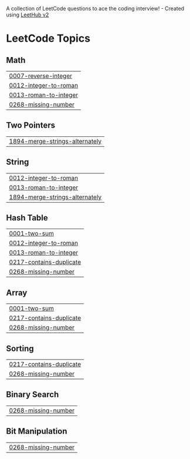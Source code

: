 A collection of LeetCode questions to ace the coding interview! - Created using [LeetHub v2](https://github.com/arunbhardwaj/LeetHub-2.0)
<!---LeetCode Topics Start-->
# LeetCode Topics
## Math
|  |
| ------- |
| [0007-reverse-integer](https://github.com/Gabriel-de-AvelarR/Leetcode-solutionsPython/tree/master/0007-reverse-integer) |
| [0012-integer-to-roman](https://github.com/Gabriel-de-AvelarR/Leetcode-solutionsPython/tree/master/0012-integer-to-roman) |
| [0013-roman-to-integer](https://github.com/Gabriel-de-AvelarR/Leetcode-solutionsPython/tree/master/0013-roman-to-integer) |
| [0268-missing-number](https://github.com/Gabriel-de-AvelarR/Leetcode-solutionsPython/tree/master/0268-missing-number) |
## Two Pointers
|  |
| ------- |
| [1894-merge-strings-alternately](https://github.com/Gabriel-de-AvelarR/Leetcode-solutionsPython/tree/master/1894-merge-strings-alternately) |
## String
|  |
| ------- |
| [0012-integer-to-roman](https://github.com/Gabriel-de-AvelarR/Leetcode-solutionsPython/tree/master/0012-integer-to-roman) |
| [0013-roman-to-integer](https://github.com/Gabriel-de-AvelarR/Leetcode-solutionsPython/tree/master/0013-roman-to-integer) |
| [1894-merge-strings-alternately](https://github.com/Gabriel-de-AvelarR/Leetcode-solutionsPython/tree/master/1894-merge-strings-alternately) |
## Hash Table
|  |
| ------- |
| [0001-two-sum](https://github.com/Gabriel-de-AvelarR/Leetcode-solutionsPython/tree/master/0001-two-sum) |
| [0012-integer-to-roman](https://github.com/Gabriel-de-AvelarR/Leetcode-solutionsPython/tree/master/0012-integer-to-roman) |
| [0013-roman-to-integer](https://github.com/Gabriel-de-AvelarR/Leetcode-solutionsPython/tree/master/0013-roman-to-integer) |
| [0217-contains-duplicate](https://github.com/Gabriel-de-AvelarR/Leetcode-solutionsPython/tree/master/0217-contains-duplicate) |
| [0268-missing-number](https://github.com/Gabriel-de-AvelarR/Leetcode-solutionsPython/tree/master/0268-missing-number) |
## Array
|  |
| ------- |
| [0001-two-sum](https://github.com/Gabriel-de-AvelarR/Leetcode-solutionsPython/tree/master/0001-two-sum) |
| [0217-contains-duplicate](https://github.com/Gabriel-de-AvelarR/Leetcode-solutionsPython/tree/master/0217-contains-duplicate) |
| [0268-missing-number](https://github.com/Gabriel-de-AvelarR/Leetcode-solutionsPython/tree/master/0268-missing-number) |
## Sorting
|  |
| ------- |
| [0217-contains-duplicate](https://github.com/Gabriel-de-AvelarR/Leetcode-solutionsPython/tree/master/0217-contains-duplicate) |
| [0268-missing-number](https://github.com/Gabriel-de-AvelarR/Leetcode-solutionsPython/tree/master/0268-missing-number) |
## Binary Search
|  |
| ------- |
| [0268-missing-number](https://github.com/Gabriel-de-AvelarR/Leetcode-solutionsPython/tree/master/0268-missing-number) |
## Bit Manipulation
|  |
| ------- |
| [0268-missing-number](https://github.com/Gabriel-de-AvelarR/Leetcode-solutionsPython/tree/master/0268-missing-number) |
<!---LeetCode Topics End-->